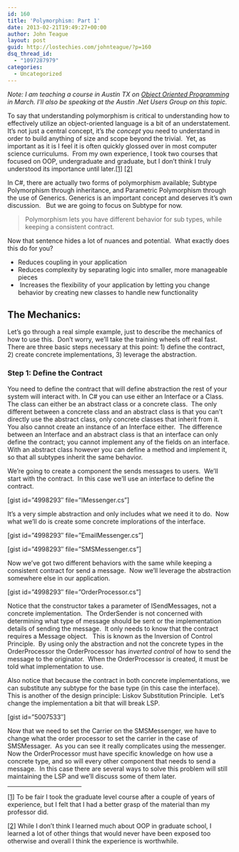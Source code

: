 ```yaml
---
id: 160
title: 'Polymorphism: Part 1'
date: 2013-02-21T19:49:27+00:00
author: John Teague
layout: post
guid: http://lostechies.com/johnteague/?p=160
dsq_thread_id:
  - "1097287979"
categories:
  - Uncategorized
---
```

_Note: I am teaching a course in Austin TX on <a href="http://oop-c-sharp-march-2013.eventbrite.com/" target="_blank">Object Oriented Programming</a> in March. I&#8217;ll also be speaking at the Austin .Net Users Group on this topic._

To say that understanding polymorphism is critical to understanding how to effectively utilize an object-oriented language is a bit of an understatement.  It’s not just a central concept, it’s _the concept_ you need to understand in order to build anything of size and scope beyond the trivial.  Yet, as important as it is I feel it is often quickly glossed over in most computer science curriculums.  From my own experience, I took two courses that focused on OOP, undergraduate and graduate, but I don’t think I truly understood its importance until later.[[1]](#_ftn1 "") [[2]](#_ftn2 "")

In C#, there are actually two forms of polymorphism available; Subtype Polymorphism through inheritance, and Parametric Polymorphism through the use of Generics. Generics is an important concept and deserves it’s own discussion.   But we are going to focus on Subtype for now.

> Polymorphism lets you have different behavior for sub types, while keeping a consistent contract.

Now that sentence hides a lot of nuances and potential.  What exactly does this do for you?

  * Reduces coupling in your application
  * Reduces complexity by separating logic into smaller, more manageable pieces
  *  Increases the flexibility of your application by letting you change behavior by creating new classes to handle new functionality

## The Mechanics:

Let’s go through a real simple example, just to describe the mechanics of how to use this.  Don’t worry, we’ll take the training wheels off real fast.  There are three basic steps necessary at this point: 1) define the contract, 2) create concrete implementations, 3) leverage the abstraction.

### Step 1: Define the Contract

You need to define the contract that will define abstraction the rest of your system will interact with. In C# you can use either an Interface or a Class.  The class can either be an abstract class or a concrete class.  The only different between a concrete class and an abstract class is that you can’t directly use the abstract class, only concrete classes that inherit from it.  You also cannot create an instance of an Interface either.  The difference between an Interface and an abstract class is that an interface can only define the contract; you cannot implement any of the fields on an interface.  With an abstract class however you can define a method and implement it, so that all subtypes inherit the same behavior.

We’re going to create a component the sends messages to users.  We’ll start with the contract.  In this case we’ll use an interface to define the contract.

[gist id=&#8221;4998293&#8243; file=&#8221;IMessenger.cs&#8221;]

It’s a very simple abstraction and only includes what we need it to do.  Now what we’ll do is create some concrete implorations of the interface.

[gist id=&#8221;4998293&#8243; file=&#8221;EmailMessenger.cs&#8221;]

[gist id=&#8221;4998293&#8243; file=&#8221;SMSMessenger.cs&#8221;]

Now we’ve got two different behaviors with the same while keeping a consistent contract for send a message.  Now we’ll leverage the abstraction somewhere else in our application.

[gist id=&#8221;4998293&#8243; file=&#8221;OrderProcessor.cs&#8221;]

Notice that the constructor takes a parameter of ISendMessages, not a concrete implementation.  The OrderSender is not concerned with determining what type of message should be sent or the implementation details of sending the message.  It only needs to know that the contract requires a Message object.   This is known as the Inversion of Control Principle.  By using only the abstraction and not the concrete types in the OrderProcessor the OrderProcessor has _inverted control_ of how to send the message to the originator.  When the OrderProcessor is created, it must be told what implementation to use.

Also notice that because the contract in both concrete implementations, we can substitute any subtype for the base type (in this case the interface).  This is another of the design principle: Liskov Substitution Principle.  Let’s change the implementation a bit that will break LSP.

[gist id=&#8221;5007533&#8243;]

Now that we need to set the Carrier on the SMSMessenger, we have to change what the order processor to set the carrier in the case of SMSMessager.  As you can see it really complicates using the messenger.  Now the OrderProcessor must have specific knowledge on how use a concrete type, and so will every other component that needs to send a message.  In this case there are several ways to solve this problem will still maintaining the LSP and we’ll discuss some of them later.

<div>
  <hr align="left" size="1" width="33%" />
  
  <div>
    <p>
      <a title="" href="#_ftnref1">[1]</a> To be fair I took the graduate level course after a couple of years of experience, but I felt that I had a better grasp of the material than my professor did.
    </p>
  </div>
  
  <div>
    <p>
      <a title="" href="#_ftnref2">[2]</a> While I don’t think I learned much about OOP in graduate school, I learned a lot of other things that would never have been exposed too otherwise and overall I think the experience is worthwhile.
    </p>
  </div>
</div>